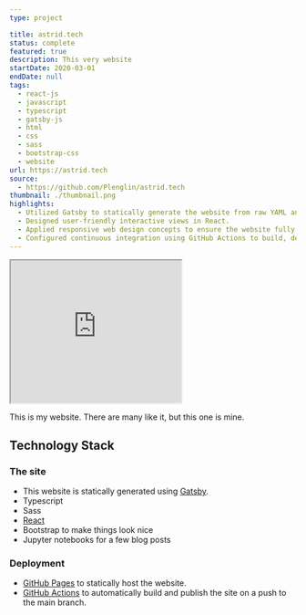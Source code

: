 ```yaml
---
type: project

title: astrid.tech
status: complete
featured: true
description: This very website
startDate: 2020-03-01
endDate: null
tags:
  - react-js
  - javascript
  - typescript
  - gatsby-js
  - html
  - css
  - sass
  - bootstrap-css
  - website
url: https://astrid.tech
source:
  - https://github.com/Plenglin/astrid.tech
thumbnail: ./thumbnail.png
highlights:
  - Utilized Gatsby to statically generate the website from raw YAML and - Markdown files.
  - Designed user-friendly interactive views in React.
  - Applied responsive web design concepts to ensure the website fully takes advantage of mobile, tablet, and desktop.
  - Configured continuous integration using GitHub Actions to build, deploy, and - publish the website.
---
```


<iframe src="https://astrid.tech" title="My website, but with recursion" width="300" height="250"></iframe>

This is my website. There are many like it, but this one is mine.

## Technology Stack

### The site

- This website is statically generated using [Gatsby](https://www.gatsbyjs.org/).
- Typescript
- Sass
- [React](https://reactjs.org/)
- Bootstrap to make things look nice
- Jupyter notebooks for a few blog posts

### Deployment

- [GitHub Pages](https://github.com/plenglin/astrid.tech) to statically host the website.
- [GitHub Actions](https://github.com/plenglin/astrid.tech/actions) to automatically build and publish the site on a push to the main branch.
